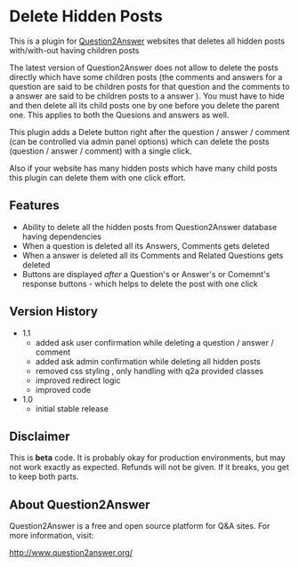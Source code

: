 # Delete Hidden Posts

This is a plugin for [Question2Answer](https://github.com/q2a/question2answer) websites that deletes all hidden posts
with/with-out having children posts

The latest version of Question2Answer does not allow to delete the posts directly which have some children posts (the
comments and answers for a question are said to be children posts for that question and the comments to a answer are
said to be children posts to a answer ). You must have to hide and then delete all its child posts one by one before you
delete the parent one. This applies to both the Quesions and answers as well.

This plugin adds a Delete button right after the question / answer / comment (can be controlled via admin panel options)
which can delete the posts (question / answer / comment) with a single click.

Also if your website has many hidden posts which have many child posts this plugin can delete them with one click
effort.

## Features

- Ability to delete all the hidden posts from Question2Answer database having dependencies
- When a question is deleted all its Answers, Comments gets deleted
- When a answer is deleted all its Comments and Related Questions gets deleted
- Buttons are displayed *after* a Question's or Answer's or Comemnt's response buttons - which helps to delete the post
  with one click

## Version History

- 1.1
    * added ask user confirmation while deleting a question / answer / comment
    * added ask admin confirmation while deleting all hidden posts
    * removed css styling , only handling with q2a provided classes
    * improved redirect logic
    * improved code
- 1.0
    * initial stable release

## Disclaimer

This is **beta** code. It is probably okay for production environments, but may not work exactly as expected. Refunds
will not be given. If it breaks, you get to keep both parts.

## About Question2Answer

Question2Answer is a free and open source platform for Q&A sites. For more information, visit:

http://www.question2answer.org/
